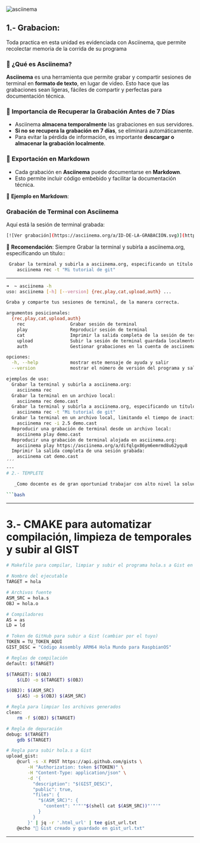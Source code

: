 ![asciinema](https://github.com/user-attachments/assets/cefe7f1d-ea8c-4e85-81f5-b13902319c4f)

## 1.- Grabacion:
   Toda practica en esta unidad es evidenciada con Asciinema, que permite recolectar memoria de la corrida de su programa

### 📌 **¿Qué es Asciinema?**
**Asciinema** es una herramienta que permite grabar y compartir sesiones de terminal en **formato de texto**, en lugar de video. Esto hace que las grabaciones sean ligeras, fáciles de compartir y perfectas para documentación técnica.

### 🚀 **Importancia de Recuperar la Grabación Antes de 7 Días**
- Asciinema **almacena temporalmente** las grabaciones en sus servidores.
- **Si no se recupera la grabación en 7 días**, se eliminará automáticamente.
- Para evitar la pérdida de información, es importante **descargar o almacenar la grabación localmente**.

### 📝 **Exportación en Markdown**
- Cada grabación en **Asciinema** puede documentarse en **Markdown**.
- Esto permite incluir código embebido y facilitar la documentación técnica.

🔹 **Ejemplo en Markdown**:

### Grabación de Terminal con Asciinema
Aquí está la sesión de terminal grabada:
```bash
[![Ver grabación](https://asciinema.org/a/ID-DE-LA-GRABACIÓN.svg)](https://asciinema.org/a/ID-DE-LA-GRABACIÓN)
```

📌 **Recomendación**: Siempre  Grabar la terminal y subirla a asciinema.org, especificando un título::
```bash
 Grabar la terminal y subirla a asciinema.org, especificando un título:
    asciinema rec -t "Mi tutorial de git"
```
---

```bash
➜  ~ asciinema -h
uso: asciinema [-h] [--version] {rec,play,cat,upload,auth} ...

Graba y comparte tus sesiones de terminal, de la manera correcta.

argumentos posicionales:
  {rec,play,cat,upload,auth}
    rec                 Grabar sesión de terminal
    play                Reproducir sesión de terminal
    cat                 Imprimir la salida completa de la sesión de terminal
    upload              Subir la sesión de terminal guardada localmente a asciinema.org
    auth                Gestionar grabaciones en la cuenta de asciinema.org

opciones:
  -h, --help            mostrar este mensaje de ayuda y salir
  --version             mostrar el número de versión del programa y salir

ejemplos de uso:
  Grabar la terminal y subirla a asciinema.org:
    asciinema rec
  Grabar la terminal en un archivo local:
    asciinema rec demo.cast
  Grabar la terminal y subirla a asciinema.org, especificando un título:
    asciinema rec -t "Mi tutorial de git"
  Grabar la terminal en un archivo local, limitando el tiempo de inactividad a un máximo de 2.5 segundos:
    asciinema rec -i 2.5 demo.cast
  Reproducir una grabación de terminal desde un archivo local:
    asciinema play demo.cast
  Reproducir una grabación de terminal alojada en asciinema.org:
    asciinema play https://asciinema.org/a/difqlgx86ym6emrmd8u62yqu8
  Imprimir la salida completa de una sesión grabada:
    asciinema cat demo.cast
´´´
---
# 2.- TEMPLETE

   _Como docente es de gran oportuniad trabajar con alto nivel la solucion el comentario abajo del encabezado, puede ser Python3, go, Prolog, CSharp, Java, etc. aqui lo importante es ver la prespectiva de como las "pimitivas de ensamblador se proyectar ante Ud._

```bash

```

----

# 3.- CMAKE para automatizar compilación, limpieza de temporales y subir al GIST

```bash
# Makefile para compilar, limpiar y subir el programa hola.s a Gist en ARM64

# Nombre del ejecutable
TARGET = hola

# Archivos fuente
ASM_SRC = hola.s
OBJ = hola.o

# Compiladores
AS = as
LD = ld

# Token de GitHub para subir a Gist (cambiar por el tuyo)
TOKEN = TU_TOKEN_AQUI
GIST_DESC = "Código Assembly ARM64 Hola Mundo para RaspbianOS"

# Reglas de compilación
default: $(TARGET)

$(TARGET): $(OBJ)
	$(LD) -o $(TARGET) $(OBJ)

$(OBJ): $(ASM_SRC)
	$(AS) -o $(OBJ) $(ASM_SRC)

# Regla para limpiar los archivos generados
clean:
	rm -f $(OBJ) $(TARGET)

# Regla de depuración
debug: $(TARGET)
	gdb $(TARGET)

# Regla para subir hola.s a Gist
upload_gist:
	@curl -s -X POST https://api.github.com/gists \
		-H "Authorization: token $(TOKEN)" \
		-H "Content-Type: application/json" \
		-d '{ 
		  "description": "$(GIST_DESC)", 
		  "public": true, 
		  "files": { 
		    "$(ASM_SRC)": { 
		      "content": "'"'"$(shell cat $(ASM_SRC))"'"'" 
		    } 
		  } 
		}' | jq -r '.html_url' | tee gist_url.txt
	@echo "📌 Gist creado y guardado en gist_url.txt"
```
---

